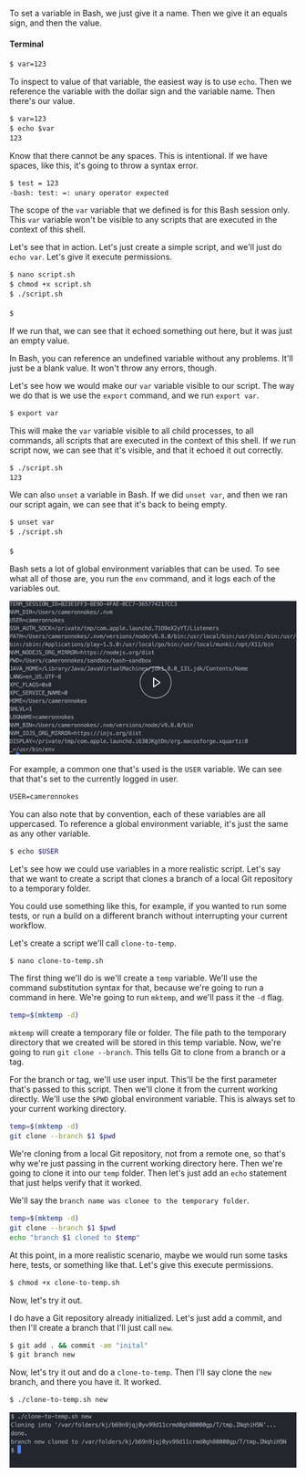 To set a variable in Bash, we just give it a name. Then we give it an equals sign, and then the value. 

#### Terminal
```bash
$ var=123
```

To inspect to value of that variable, the easiest way is to use `echo`. Then we reference the variable with the dollar sign and the variable name. Then there's our value.

```html
$ var=123
$ echo $var
123
```
Know that there cannot be any spaces. This is intentional. If we have spaces, like this, it's going to throw a syntax error. 

```html
$ test = 123
-bash: test: =: unary operator expected
```

The scope of the `var` variable that we defined is for this Bash session only. This `var` variable won't be visible to any scripts that are executed in the context of this shell.

Let's see that in action. Let's just create a simple script, and we'll just do `echo var`. Let's give it execute permissions. 

```bash
$ nano script.sh
$ chmod +x script.sh
$ ./script.sh

$
```

If we run that, we can see that it echoed something out here, but it was just an empty value.

In Bash, you can reference an undefined variable without any problems. It'll just be a blank value. It won't throw any errors, though. 

Let's see how we would make our `var` variable visible to our script. The way we do that is we use the `export` command, and we run `export var`.

```bash
$ export var
```

This will make the `var` variable visible to all child processes, to all commands, all scripts that are executed in the context of this shell. If we run script now, we can see that it's visible, and that it echoed it out correctly.

```bash
$ ./script.sh
123
```

We can also `unset` a variable in Bash. If we did `unset var`, and then we ran our script again, we can see that it's back to being empty. 

```bash
$ unset var
$ ./script.sh

$
```

Bash sets a lot of global environment variables that can be used. To see what all of those are, you run the `env` command, and it logs each of the variables out.

![env](../images/bash-store-and-use-values-with-bash-variables-env.png)

For example, a common one that's used is the `USER` variable. We can see that that's set to the currently logged in user. 

```html
USER=cameronnokes
```

You can also note that by convention, each of these variables are all uppercased. To reference a global environment variable, it's just the same as any other variable.

```bash
$ echo $USER
```

Let's see how we could use variables in a more realistic script. Let's say that we want to create a script that clones a branch of a local Git repository to a temporary folder. 

You could use something like this, for example, if you wanted to run some tests, or run a build on a different branch without interrupting your current workflow.

Let's create a script we'll call `clone-to-temp`. 

```bash
$ nano clone-to-temp.sh
```

The first thing we'll do is we'll create a `temp` variable. We'll use the command substitution syntax for that, because we're going to run a command in here. We're going to run `mktemp`, and we'll pass it the `-d` flag.

```bash
temp=$(mktemp -d)
```

`mktemp` will create a temporary file or folder. The file path to the temporary directory that we created will be stored in this temp variable. Now, we're going to run `git clone --branch`. This tells Git to clone from a branch or a tag.

For the branch or tag, we'll use user input. This'll be the first parameter that's passed to this script. Then we'll clone it from the current working directly. We'll use the `$PWD` global environment variable. This is always set to your current working directory.

```bash
temp=$(mktemp -d)
git clone --branch $1 $pwd
```

We're cloning from a local Git repository, not from a remote one, so that's why we're just passing in the current working directory here. Then we're going to clone it into our `temp` folder. Then let's just add an `echo` statement that just helps verify that it worked.

We'll say the `branch name was clonee to the temporary folder`.

```bash
temp=$(mktemp -d)
git clone --branch $1 $pwd
echo "branch $1 cloned to $temp"
```

At this point, in a more realistic scenario, maybe we would run some tasks here, tests, or something like that. Let's give this execute permissions. 

```bash
$ chmod +x clone-to-temp.sh
```

Now, let's try it out.

I do have a Git repository already initialized. Let's just add a commit, and then I'll create a branch that I'll just call `new`. 

```bash
$ git add . && commit -am "inital"
$ git branch new
```

Now, let's try it out and do a `clone-to-temp`. Then I'll say clone the `new` branch, and there you have it. It worked.

```bash
$ ./clone-to-temp.sh new
```

![Clone to branch](../images/bash-store-and-use-values-with-bash-variables-clone.png)